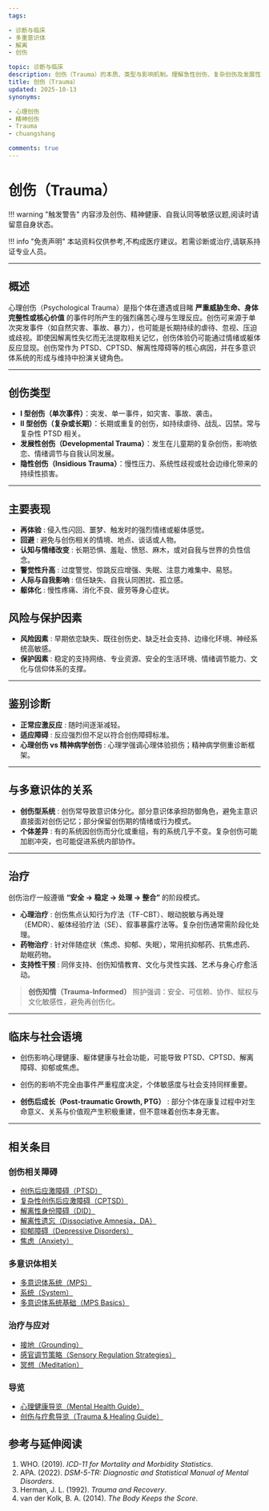 ```yaml
---
tags:

- 诊断与临床
- 多重意识体
- 解离
- 创伤

topic: 诊断与临床
description: 创伤（Trauma）的本质、类型与影响机制。理解急性创伤、复杂创伤及发展性创伤对身心的深远影响，掌握创伤知情视角
title: 创伤（Trauma）
updated: 2025-10-13
synonyms:

- 心理创伤
- 精神创伤
- Trauma
- chuangshang

comments: true
---
```

# 创伤（Trauma）

!!! warning "触发警告"
    内容涉及创伤、精神健康、自我认同等敏感议题,阅读时请留意自身状态。

!!! info "免责声明"
    本站资料仅供参考,不构成医疗建议。若需诊断或治疗,请联系持证专业人员。

---

## 概述

心理创伤（Psychological Trauma）是指个体在遭遇或目睹 **严重威胁生命、身体完整性或核心价值** 的事件时所产生的强烈痛苦心理与生理反应。创伤可来源于单次突发事件（如自然灾害、事故、暴力），也可能是长期持续的虐待、忽视、压迫或歧视。即使因解离性失忆而无法提取相关记忆，创伤体验仍可能通过情绪或躯体反应显现。创伤常作为 PTSD、CPTSD、解离性障碍等的核心病因，并在多意识体系统的形成与维持中扮演关键角色。

---

## 创伤类型

- **I 型创伤（单次事件）**：突发、单一事件，如灾害、事故、袭击。
- **II 型创伤（复杂或长期）**：长期或重复的创伤，如持续虐待、战乱、囚禁。常与复杂性 PTSD 相关。
- **发展性创伤（Developmental Trauma）**：发生在儿童期的复杂创伤，影响依恋、情绪调节与自我认同发展。
- **隐性创伤（Insidious Trauma）**：慢性压力、系统性歧视或社会边缘化带来的持续性损害。

---

## 主要表现

- **再体验** : 侵入性闪回、噩梦、触发时的强烈情绪或躯体感觉。
- **回避** : 避免与创伤相关的情境、地点、谈话或人物。
- **认知与情绪改变** : 长期恐惧、羞耻、愤怒、麻木，或对自我与世界的负性信念。
- **警觉性升高** : 过度警觉、惊跳反应增强、失眠、注意力难集中、易怒。
- **人际与自我影响** : 信任缺失、自我认同困扰、孤立感。
- **躯体化** : 慢性疼痛、消化不良、疲劳等身心症状。

## 风险与保护因素

- **风险因素** : 早期依恋缺失、既往创伤史、缺乏社会支持、边缘化环境、神经系统高敏感。
- **保护因素** : 稳定的支持网络、专业资源、安全的生活环境、情绪调节能力、文化与信仰体系的支撑。

---

## 鉴别诊断

- **正常应激反应** : 随时间逐渐减轻。
- **适应障碍** : 反应强烈但不足以符合创伤障碍标准。
- **心理创伤 vs 精神病学创伤** : 心理学强调心理体验损伤；精神病学侧重诊断框架。

---

## 与多意识体的关系

- **创伤型系统** : 创伤常导致意识体分化。部分意识体承担防御角色，避免主意识直接面对创伤记忆；部分保留创伤期的情绪或行为模式。
- **个体差异** : 有的系统因创伤而分化或重组，有的系统几乎不变。复杂创伤可能加剧冲突，也可能促进系统内部协作。

---

## 治疗

创伤治疗一般遵循 **“安全 → 稳定 → 处理 → 整合”** 的阶段模式。

- **心理治疗** : 创伤焦点认知行为疗法（TF-CBT）、眼动脱敏与再处理（EMDR）、躯体经验疗法（SE）、叙事暴露疗法等。复杂创伤通常需阶段化处理。
- **药物治疗** : 针对伴随症状（焦虑、抑郁、失眠），常用抗抑郁药、抗焦虑药、助眠药物。
- **支持性干预** : 同伴支持、创伤知情教育、文化与灵性实践、艺术与身心疗愈活动。

> **创伤知情（Trauma-Informed）** 照护强调：安全、可信赖、协作、赋权与文化敏感性，避免再创伤化。

---

## 临床与社会语境

- 创伤影响心理健康、躯体健康与社会功能，可能导致 PTSD、CPTSD、解离障碍、抑郁或焦虑。
- 创伤的影响不完全由事件严重程度决定，个体敏感度与社会支持同样重要。

- **创伤后成长（Post-traumatic Growth, PTG）** : 部分个体在康复过程中对生命意义、关系与价值观产生积极重建，但不意味着创伤本身无害。

---

## 相关条目

### 创伤相关障碍

- [创伤后应激障碍（PTSD）](PTSD.md)
- [复杂性创伤后应激障碍（CPTSD）](CPTSD.md)
- [解离性身份障碍（DID）](DID.md)
- [解离性遗忘（Dissociative Amnesia，DA）](Dissociative-Amnesia-DA.md)
- [抑郁障碍（Depressive Disorders）](Depressive-Disorders.md)
- [焦虑（Anxiety）](Anxiety.md)

### 多意识体相关

- [多意识体系统（MPS）](Multiple_Personality_System.md)
- [系统（System）](System.md)
- [多意识体系统基础（MPS Basics）](Mps-Basics.md)

### 治疗与应对

- [接地（Grounding）](Grounding.md)
- [感官调节策略（Sensory Regulation Strategies）](Sensory-Regulation-Strategies.md)
- [冥想（Meditation）](Meditation.md)

### 导览

- [心理健康导览（Mental Health Guide）](Mental-Health-Guide.md)
- [创伤与疗愈导览（Trauma & Healing Guide）](Trauma-Healing-Guide.md)

## 参考与延伸阅读

1. WHO. (2019). _ICD-11 for Mortality and Morbidity Statistics_.
2. APA. (2022). _DSM-5-TR: Diagnostic and Statistical Manual of Mental Disorders_.
3. Herman, J. L. (1992). _Trauma and Recovery_.
4. van der Kolk, B. A. (2014). _The Body Keeps the Score_.
